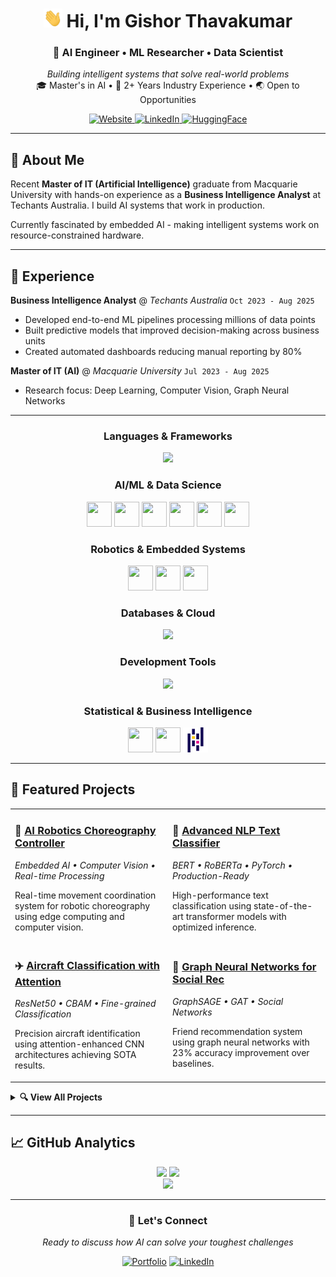 <div align="center">

<!-- Header with clean typography -->
<h1>
  <img src="https://raw.githubusercontent.com/ABSphreak/ABSphreak/master/gifs/Hi.gif" width="30px" height="30px">
  Hi, I'm Gishor Thavakumar
</h1>

<h3>🎯 AI Engineer • ML Researcher • Data Scientist</h3>

<p>
  <em>Building intelligent systems that solve real-world problems</em><br>
  🎓 Master's in AI • 💼 2+ Years Industry Experience • 🌏 Open to Opportunities
</p>

<!-- Clean social links -->
<p>
  <a href="https://tgishor.com">
    <img src="https://img.shields.io/badge/🌐_Website-tgishor.com-1e90ff?style=flat-square&labelColor=000000" alt="Website">
  </a>
  <a href="https://linkedin.com/in/gishor-thavakumar">
    <img src="https://img.shields.io/badge/LinkedIn-Connect-0077b5?style=flat-square&logo=linkedin&labelColor=000000" alt="LinkedIn">
  </a>
  <a href="https://huggingface.co/tgishor">
    <img src="https://img.shields.io/badge/🤗_HuggingFace-Models-ff9d00?style=flat-square&labelColor=000000" alt="HuggingFace">
  </a>
</p>

---

</div>

## 🚀 About Me

Recent **Master of IT (Artificial Intelligence)** graduate from Macquarie University with hands-on experience as a **Business Intelligence Analyst** at Techants Australia. I build AI systems that work in production. 

Currently fascinated by embedded AI - making intelligent systems work on resource-constrained hardware. 

---

## 💼 Experience

**Business Intelligence Analyst** @ *Techants Australia* `Oct 2023 - Aug 2025`
- Developed end-to-end ML pipelines processing millions of data points
- Built predictive models that improved decision-making across business units
- Created automated dashboards reducing manual reporting by 80%

**Master of IT (AI)** @ *Macquarie University* `Jul 2023 - Aug 2025`
- Research focus: Deep Learning, Computer Vision, Graph Neural Networks

---

<div align="center">

### Languages & Frameworks
<img src="https://skillicons.dev/icons?i=python,pytorch,tensorflow,js,cs,php,flutter,r,java,cpp" />

### AI/ML & Data Science
<img src="https://cdn.jsdelivr.net/gh/devicons/devicon/icons/numpy/numpy-original.svg" width="40" height="40"/>
<img src="https://cdn.jsdelivr.net/gh/devicons/devicon/icons/pandas/pandas-original.svg" width="40" height="40"/>
<img src="https://cdn.jsdelivr.net/gh/devicons/devicon/icons/opencv/opencv-original.svg" width="40" height="40"/>
<img src="https://cdn.jsdelivr.net/gh/devicons/devicon/icons/jupyter/jupyter-original.svg" width="40" height="40"/>
<img src="https://huggingface.co/front/assets/huggingface_logo-noborder.svg" width="40" height="40"/>
<img src="https://upload.wikimedia.org/wikipedia/commons/0/05/Scikit_learn_logo_small.svg" width="40" height="40"/>

### Robotics & Embedded Systems
<img src="https://upload.wikimedia.org/wikipedia/commons/b/bb/Ros_logo.svg" width="40" height="40"/>
<img src="https://devicon-website.vercel.app/api/raspberrypi/original.svg" width="40" height="40"></img>
<img src="https://devicon-website.vercel.app/api/ubuntu/plain-wordmark.svg" width="40" height="40"></img>

### Databases & Cloud
<img src="https://skillicons.dev/icons?i=mysql,postgres,firebase,gcp,aws,azure" />

### Development Tools
<img src="https://skillicons.dev/icons?i=git,docker,linux,vscode,unity,nodejs" />

### Statistical & Business Intelligence
<img src="https://cdn.jsdelivr.net/gh/devicons/devicon/icons/spss/spss-original.svg" width="40" height="40"/>
<img src="https://devicon-website.vercel.app/api/grafana/original-wordmark.svg" width="40" height="40"></img>
<img src="https://raw.githubusercontent.com/devicons/devicon/2ae2a900d2f041da66e950e4d48052658d850630/icons/pandas/pandas-original.svg" width="40" height="40"/>

</div>

---

## 🎯 Featured Projects

<table>
<tr>
  <td width="50%">
    
### 🤖 [AI Robotics Choreography Controller](https://github.com/tgishor/AI-Driven-Robots-Choregraphy-Controller-Sub)
*Embedded AI • Computer Vision • Real-time Processing*

Real-time movement coordination system for robotic choreography using edge computing and computer vision.

  </td>
  <td width="50%">
    
### 🎯 [Advanced NLP Text Classifier](https://github.com/tgishor/Advanced-NLP-AI-Text-Classifier-BERT-RoBERTa-PyTorch)
*BERT • RoBERTa • PyTorch • Production-Ready*

High-performance text classification using state-of-the-art transformer models with optimized inference.

  </td>
</tr>

<tr>
  <td width="50%">
    
### ✈️ [Aircraft Classification with Attention](https://github.com/tgishor/FGVC-Aircraft-Manufacturer-and-Variant-Classification-with-ResNet50-and-CBAM-PyTorch)
*ResNet50 • CBAM • Fine-grained Classification*

Precision aircraft identification using attention-enhanced CNN architectures achieving SOTA results.

  </td>
  <td width="50%">
    
### 🧠 [Graph Neural Networks for Social Rec](https://github.com/tgishor/Friend-Recommendation-Using-GNNs-GraphSAGE-GAT-PyTorch)
*GraphSAGE • GAT • Social Networks*

Friend recommendation system using graph neural networks with 23% accuracy improvement over baselines.

  </td>
</tr>
</table>

<details>
<summary><b>🔍 View All Projects</b></summary>

### AI & Machine Learning
- [**AI-Generated Text Detection Suite**](https://github.com/tgishor/AI-Generated-Text-Detection-BERT-RoBERTa-DistilBERT-LSTM-PyTorch) - Multi-model ensemble for AI content detection
- [**Conditional VAE for MNIST**](https://github.com/tgishor/Conditional-VAE-for-MNIST-Digit-Reconstruction-and-Representation-Learning-PyTorch) - Generative modeling and representation learning
- [**Medical QA System Comparison**](https://github.com/tgishor/Medical-QA-LSTM-Transformer-Models-Comparison) - LSTM vs Transformer analysis for healthcare

### Analytics & Business Intelligence  
- [**Credit Risk Classification**](https://github.com/tgishor/Credit-Risk-Classification-Case-Study) - Financial risk assessment with ML
- [**Heart Disease Prediction**](https://github.com/tgishor/Heart-Disease-Prediction-ML-Analytics-Case-Study) - Healthcare predictive modeling
- [**WeatherNet Classification**](https://github.com/tgishor/WeatherNet-Multi-Class-Weather-Image-Classification) - Weather pattern recognition
- [**E-commerce Customer Analytics**](https://github.com/tgishor/E-commerce-Predictive-Modeling-Customer-Analytics-Case-Study) - Customer behavior prediction
- [**Advanced E-commerce Analytics**](https://github.com/tgishor/E-commerce-Intermediate-Customer-Analytics-Case-Study) - Retail optimization dashboards

### Data Science & Statistical Analysis
- [**R Statistical Analysis**](https://github.com/tgishor/R-Statistical-Analysis-Weightlifting-Dataset) - Sports performance statistical modeling
- [**Advanced SQL Case Study**](https://github.com/tgishor/Advanced-SQL-Library-CaseStudy) - Database optimization techniques

### Full-Stack Development
- [**Healthcare Management Platform**](https://github.com/tgishor/Enterprise-Healthcare-Management-Platform-Flutter-PHP-Backend) - Flutter + PHP enterprise solution
- [**Logistics Management System**](https://github.com/tgishor/Logistics-Management-System-CSharp) - C# supply chain optimization
- [**Hotel Reservation System**](https://github.com/tgishor/Hotel-Reservation-System-PHP-MySQL) - PHP/MySQL booking platform  
- [**Online Auction System**](https://github.com/tgishor/Online-Auction-System-ASPNet-MVC) - ASP.NET MVC real-time bidding

</details>

---
## 📈 GitHub Analytics

<div align="center">
  <img height="150em" src="https://github-readme-stats.vercel.app/api?username=tgishor&show_icons=true&theme=tokyonight&include_all_commits=true&count_private=true&hide_border=true"/>
  <img height="150em" src="https://github-readme-stats.vercel.app/api/top-langs/?username=tgishor&layout=compact&langs_count=6&theme=tokyonight&hide_border=true"/>
</div>

<div align="center">
  <img width="600px" src="https://github-readme-streak-stats.herokuapp.com/?user=tgishor&theme=tokyonight&hide_border=true" />
</div>


---

<div align="center">

### 💬 Let's Connect

*Ready to discuss how AI can solve your toughest challenges*

[![Portfolio](https://img.shields.io/badge/Portfolio-Visit_Now-1e90ff?style=for-the-badge&logo=safari&logoColor=white)](https://tgishor.com)
[![LinkedIn](https://img.shields.io/badge/LinkedIn-Connect-0077b5?style=for-the-badge&logo=linkedin&logoColor=white)](https://linkedin.com/in/gishor-thavakumar)

<img src="https://komarev.com/ghpvc/?username=tgishor&amp;label=Visitors+Count&amp;color=brightgreen" alt="">

<br>

</div>
